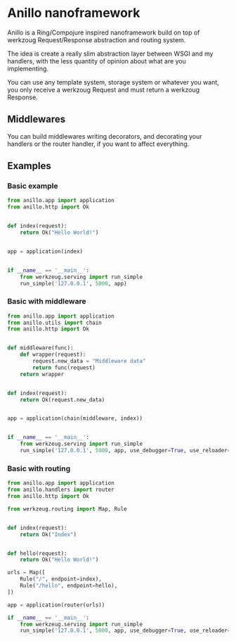 # Anillo nanoframework

Anillo is a Ring/Compojure inspired nanoframework build on top of werkzoug
Request/Response abstraction and routing system.

The idea is create a really slim abstraction layer between WSGI and my
handlers, with the less quantity of opinion about what are you implementing.

You can use any template system, storage system or whatever you want, you only
receive a werkzoug Request and must return a werkzoug Response.

## Middlewares

You can build middlewares writing decorators, and decorating your handlers or
the router handler, if you want to affect everything.

## Examples

### Basic example

```python
from anillo.app import application
from anillo.http import Ok


def index(request):
    return Ok("Hello World!")


app = application(index)


if __name__ == '__main__':
    from werkzeug.serving import run_simple
    run_simple('127.0.0.1', 5000, app)
```

### Basic with middleware

```python
from anillo.app import application
from anillo.utils import chain
from anillo.http import Ok


def middleware(func):
    def wrapper(request):
        request.new_data = "Middleware data"
        return func(request)
    return wrapper


def index(request):
    return Ok(request.new_data)


app = application(chain(middleware, index))


if __name__ == '__main__':
    from werkzeug.serving import run_simple
    run_simple('127.0.0.1', 5000, app, use_debugger=True, use_reloader=True)
```

### Basic with routing

```python
from anillo.app import application
from anillo.handlers import router
from anillo.http import Ok

from werkzeug.routing import Map, Rule


def index(request):
    return Ok("Index")


def hello(request):
    return Ok("Hello World!")

urls = Map([
    Rule("/", endpoint=index),
    Rule("/hello", endpoint=hello),
])

app = application(router(urls))

if __name__ == '__main__':
    from werkzeug.serving import run_simple
    run_simple('127.0.0.1', 5000, app, use_debugger=True, use_reloader=True)
```
